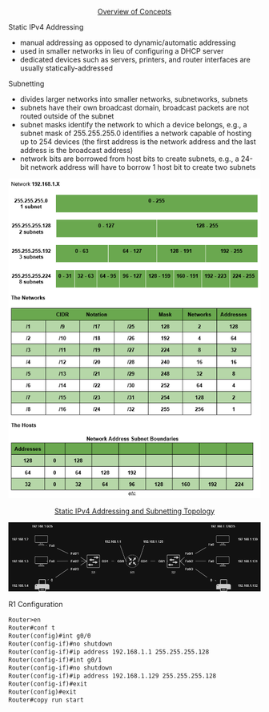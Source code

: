<p align=center>
 <ins>Overview of Concepts</ins>
</p>

Static IPv4 Addressing  
 * manual addressing as opposed to dynamic/automatic addressing
 * used in smaller networks in lieu of configuring a DHCP server
 * dedicated devices such as servers, printers, and router interfaces are usually statically-addressed

Subnetting
 * divides larger networks into smaller networks, subnetworks, subnets
 * subnets have their own broadcast domain, broadcast packets are not routed outside of the subnet
 * subnet masks identify the network to which a device belongs, e.g., a subnet mask of 255.255.255.0 identifies a network capable of hosting up to 254 devices (the first address is the network address and the last address is the broadcast address)
 * network bits are borrowed from host bits to create subnets, e.g., a 24-bit network address will have to borrow 1 host bit to create two subnets

<p align=center>
 <img src="https://github.com/Fehral/networkprojectv1/blob/main/subnetting.png?raw=true">
</p>

<p align=center>
 <ins>Static IPv4 Addressing and Subnetting Topology</ins>
</p>

<p align=center>
 <img src="https://github.com/Fehral/networkprojectv1/blob/main/networkprojectv1_topology.png?raw=true"></img>
</p>

R1 Configuration
```
Router>en
Router#conf t
Router(config)#int g0/0
Router(config-if)#no shutdown
Router(config-if)#ip address 192.168.1.1 255.255.255.128
Router(config-if)#int g0/1
Router(config-if)#no shutdown
Router(config-if)#ip address 192.168.1.129 255.255.255.128
Router(config-if)#exit
Router(config)#exit
Router#copy run start
```

